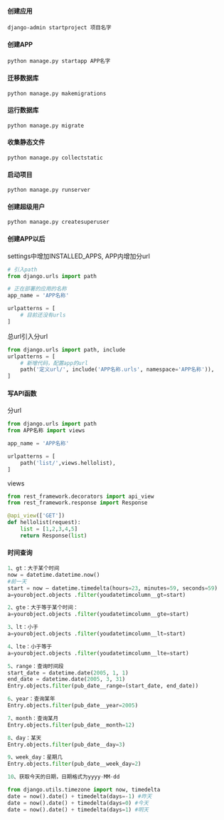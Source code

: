 #### 创建应用
`django-admin startproject 项目名字`
#### 创建APP
`python manage.py startapp APP名字`
#### 迁移数据库
`python manage.py makemigrations`
#### 运行数据库
`python manage.py migrate`
#### 收集静态文件
`python manage.py collectstatic`
#### 启动项目
`python manage.py runserver`
#### 创建超级用户
`python manage.py createsuperuser`
#### 创建APP以后
settings中增加INSTALLED_APPS,
APP内增加分url
```python
# 引入path
from django.urls import path

# 正在部署的应用的名称
app_name = 'APP名称'

urlpatterns = [
    # 目前还没有urls
]
```
总url引入分url
```python
from django.urls import path, include
urlpatterns = [
    # 新增代码，配置app的url
    path('定义url/', include('APP名称.urls', namespace='APP名称')),
]
```
#### 写API函数
分url
```python
from django.urls import path
from APP名称 import views

app_name = 'APP名称'

urlpatterns = [
    path('list/',views.hellolist),
]
```
views
```python
from rest_framework.decorators import api_view
from rest_framework.response import Response

@api_view(['GET'])
def hellolist(request):
    list = [1,2,3,4,5]
    return Response(list)
```

#### 时间查询
```python
1、gt：大于某个时间
now = datetime.datetime.now()
#前一天
start = now – datetime.timedelta(hours=23, minutes=59, seconds=59)
a=yourobject.objects .filter(youdatetimcolumn__gt=start)

2、gte：大于等于某个时间：
a=yourobject.objects .filter(youdatetimcolumn__gte=start)

3、lt：小于
a=yourobject.objects .filter(youdatetimcolumn__lt=start)

4、lte：小于等于
a=yourobject.objects .filter(youdatetimcolumn__lte=start)

5、range：查询时间段
start_date = datetime.date(2005, 1, 1)
end_date = datetime.date(2005, 3, 31)
Entry.objects.filter(pub_date__range=(start_date, end_date))

6、year：查询某年
Entry.objects.filter(pub_date__year=2005)

7、month：查询某月
Entry.objects.filter(pub_date__month=12)

8、day：某天
Entry.objects.filter(pub_date__day=3)

9、week_day：星期几
Entry.objects.filter(pub_date__week_day=2)

10、获取今天的日期，日期格式为yyyy-MM-dd

from django.utils.timezone import now, timedelta
date = now().date() + timedelta(days=-1) #昨天
date = now().date() + timedelta(days=0) #今天
date = now().date() + timedelta(days=1) #明天
```